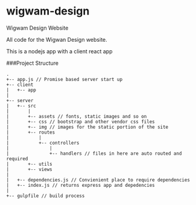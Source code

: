 # wigwam-design
Wigwam Design Website

All code for the Wigwan Design website.

This is a nodejs app with a client react app

###Project Structure

```
.
+-- app.js // Promise based server start up
+-- client
|   +-- app
|
+-- server
|   +-- src
|       |
|       +-- assets // fonts, static images and so on
|       +-- css // bootstrap and other vendor css files
|       +-- img // images for the static portion of the site
|       +-- routes
|           |
|           +-- controllers
|               |
|               +-- handlers // files in here are auto routed and required
|       +-- utils
|       +-- views
|
|   +-- dependencies.js // Convienient place to require dependencies
|   +-- index.js // returns express app and depedencies
|
+-- gulpfile // build process 

```



